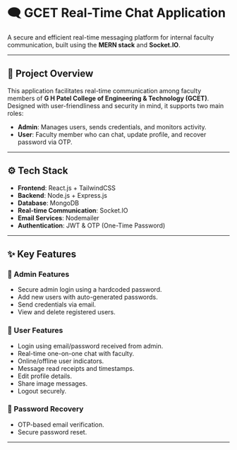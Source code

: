 # 🗨️ GCET Real-Time Chat Application

A secure and efficient real-time messaging platform for internal faculty communication, built using the **MERN stack** and **Socket.IO**.

---

## 🚀 Project Overview

This application facilitates real-time communication among faculty members of **G H Patel College of Engineering & Technology (GCET)**. Designed with user-friendliness and security in mind, it supports two main roles:

- **Admin**: Manages users, sends credentials, and monitors activity.
- **User**: Faculty member who can chat, update profile, and recover password via OTP.

---

## ⚙️ Tech Stack

- **Frontend**: React.js + TailwindCSS
- **Backend**: Node.js + Express.js
- **Database**: MongoDB
- **Real-time Communication**: Socket.IO
- **Email Services**: Nodemailer
- **Authentication**: JWT & OTP (One-Time Password)

---

## ✨ Key Features

### 🔐 Admin Features
- Secure admin login using a hardcoded password.
- Add new users with auto-generated passwords.
- Send credentials via email.
- View and delete registered users.

### 👥 User Features
- Login using email/password received from admin.
- Real-time one-on-one chat with faculty.
- Online/offline user indicators.
- Message read receipts and timestamps.
- Edit profile details.
- Share image messages.
- Logout securely.

### 🔄 Password Recovery
- OTP-based email verification.
- Secure password reset.

---
